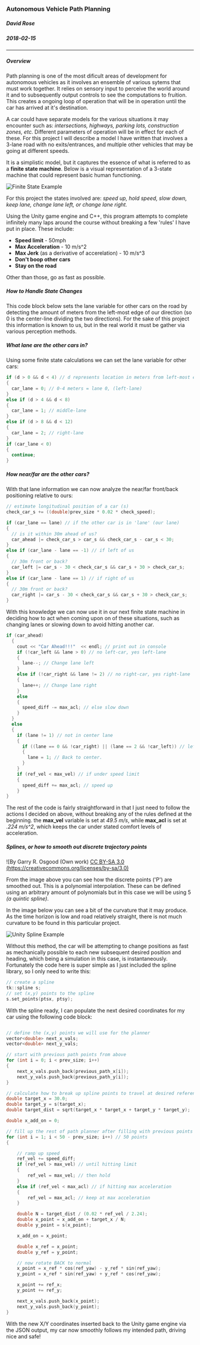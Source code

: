 ### Autonomous Vehicle Path Planning
##### David Rose
##### 2018-02-15
-------------------------
##### Overview 
Path planning is one of the most dificult areas of development for autonomous vehicles as it involves an ensemble of various sytems that must work together. It relies on sensory input to perceive the world around it and to subsequently output controls to see the computations to fruition. This creates a ongoing loop of operation that will be in operation until the car has arrived at it's destination. 

A car could have separate models for the various situations it may encounter such as: *intersections, highways, parking lots, construction zones, etc.* Different parameters of operation will be in effect for each of these. For this project I will describe a model I have written that involves a 3-lane road with no exits/entrances, and multiple other vehicles that may be going at different speeds.

It is a simplistic model, but it captures the essence of what is referred to as a **finite state machine**. Below is a visual representation of a 3-state machine that could represent basic human functioning.

![Finite State Example](https://github.com/cipher982/Autonomous-Vehicle-Path-Planning/blob/master/media/state_machine_human.png "Finite State Example")


For this project the states involved are: *speed up, hold speed, slow down, keep lane, change lane left, or change lane right.*

Using the Unity game engine and C++, this program attempts to complete infinitely many laps around the course without breaking a few 'rules' I have put in place. These include:
* **Speed limit** - 50mph
* **Max Acceleration** - 10 m/s^2
* **Max Jerk** (as a derivative of accerelation) - 10 m/s^3
* **Don't boop other cars**
* **Stay on the road**

Other than those, go as fast as possible.

##### How to Handle State Changes

This code block below sets the lane variable for other cars on the road by detecting the amount of meters from the left-most edge of our direction (so 0 is the center-line dividing the two directions). For the sake of this project this information is known to us, but in the real world it must be gather via various perception methods.

##### What lane are the other cars in?
Using some finite state calculations we can set the lane variable for other cars:
```cpp
if (d > 0 && d < 4) // d represents location in meters from left-most edge
{
  car_lane = 0; // 0-4 meters = lane 0, (left-lane)
}
else if (d > 4 && d < 8)
{
  car_lane = 1; // middle-lane
}
else if (d > 8 && d < 12)
{
  car_lane = 2; // right-lane
}
if (car_lane < 0)
{
  continue;
}
```
##### How near/far are the other cars?
With that lane information we can now analyze the near/far front/back positioning relative to ours:
```cpp
// estimate longitudinal position of a car (s)
check_car_s += ((double)prev_size * 0.02 * check_speed);

if (car_lane == lane) // if the other car is in 'lane' (our lane)
{
  // is it within 30m ahead of us?
  car_ahead |= check_car_s > car_s && check_car_s - car_s < 30; 
}
else if (car_lane - lane == -1) // if left of us
{
  // 30m front or back?
  car_left |= car_s - 30 < check_car_s && car_s + 30 > check_car_s;
}
else if (car_lane - lane == 1) // if right of us
{
  // 30m front or back?
  car_right |= car_s - 30 < check_car_s && car_s + 30 > check_car_s;
}
```

With this knowledge we can now use it in our next finite state machine in deciding how to act when coming upon on of these situations, such as changing lanes or slowing down to avoid hitting another car.

```cpp
if (car_ahead)
  {
    cout << "Car Ahead!!!"  << endl; // print out in console
    if (!car_left && lane > 0) // no left-car, yes left-lane
    {
      lane--; // Change lane left
    }
    else if (!car_right && lane != 2) // no right-car, yes right-lane
    {
      lane++; // Change lane right
    }
    else
    {
      speed_diff -= max_acl; // else slow down
    }
  }
  else
  {
    if (lane != 1) // not in center lane
    {
      if ((lane == 0 && !car_right) || (lane == 2 && !car_left)) // left-right is clear
      {
        lane = 1; // Back to center.
      }
    }
    if (ref_vel < max_vel) // if under speed limit
    {
      speed_diff += max_acl; // speed up
    }
}
```

The rest of the code is fairly straightforward in that I just need to follow the actions I decided on above, without breaking any of the rules defined at the beginning. the **max_vel** variable is set at *49.5 m/s*, while **max_acl** is set at *.224 m/s^2*, which keeps the car under stated comfort levels of acceleration.

##### Splines, or how to smooth out discrete trajectory points
 ![By Garry R. Osgood (Own work) [CC BY-SA 3.0 (https://creativecommons.org/licenses/by-sa/3.0)](https://github.com/cipher982/Autonomous-Vehicle-Path-Planning/blob/master/media/wiki_spline.png "By Garry R. Osgood (Own work) [CC BY-SA 3.0 (https://creativecommons.org/licenses/by-sa/3.0)")
 
 From the image above you can see how the discrete points ('P') are smoothed out. This is a polynomial interpolation. These can be defined using an arbitrary amount of polynomials but in this case we will be using 5 *(a quintic spline)*.
 
In the image below you can see a bit of the curvature that it may produce. As the time horizon is low and road relatively straight, there is not much curvature to be found in this particular project.

![Unity Spline Example](https://github.com/cipher982/Autonomous-Vehicle-Path-Planning/blob/master/media/unity_spline.png "Unity spline example")

Without this method, the car will be attempting to change positions as fast as mechanically possible to each new subsequent desired position and heading, which being a simulation in this case, is instantaneously. Fortunately the code here is super simple as I just included the spline library, so I only need to write this:

```cpp 
// create a spline
tk::spline s;
// set (x,y) points to the spline
s.set_points(ptsx, ptsy);
```

With the spline ready, I can populate the next desired coordinates for my car using the following code block:

```cpp

// define the (x,y) points we will use for the planner
vector<double> next_x_vals;
vector<double> next_y_vals;

// start with previous path points from above
for (int i = 0; i < prev_size; i++)
{
	next_x_vals.push_back(previous_path_x[i]);
	next_y_vals.push_back(previous_path_y[i]);
}

// calculate how to break up spline points to travel at desired reference velocity
double target_x = 30.0;
double target_y = s(target_x);
double target_dist = sqrt(target_x * target_x + target_y * target_y);

double x_add_on = 0;

// fill up the rest of path planner after filling with previous points
for (int i = 1; i < 50 - prev_size; i++) // 50 points
{

	// ramp up speed
	ref_vel += speed_diff;
	if (ref_vel > max_vel) // until hitting limit
	{
		ref_vel = max_vel; // then hold
	}
	else if (ref_vel < max_acl) // if hitting max acceleration
	{
		ref_vel = max_acl; // keep at max acceleration
	}

	double N = target_dist / (0.02 * ref_vel / 2.24);
	double x_point = x_add_on + target_x / N;
	double y_point = s(x_point);

	x_add_on = x_point;

	double x_ref = x_point;
	double y_ref = y_point;

	// now rotate BACK to normal
	x_point = x_ref * cos(ref_yaw) - y_ref * sin(ref_yaw);
	y_point = x_ref * sin(ref_yaw) + y_ref * cos(ref_yaw);

	x_point += ref_x;
	y_point += ref_y;

	next_x_vals.push_back(x_point);
	next_y_vals.push_back(y_point);
}
```

With the new X/Y coordinates inserted back to the Unity game engine via the JSON output, my car now smoothly follows my intended path, driving nice and safe!
